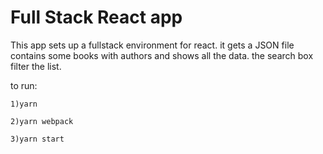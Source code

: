 # Full Stack React app

This app sets up a fullstack environment for react.
it gets a JSON file contains some books with authors and shows all the data.
the search box filter the list.

to run:
```
1)yarn
```
```
2)yarn webpack
```
```
3)yarn start
```

